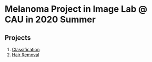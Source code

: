 # Melanoma Project in Image Lab @ CAU in 2020 Summer
## Projects
1. [Classification](classification)
2. [Hair Removal](hair_removal)